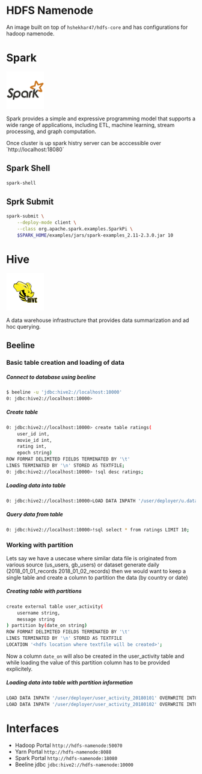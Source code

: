 # HDFS Namenode
An image built on top of `hshekhar47/hdfs-core` and has configurations for hadoop namenode.

# Spark
<img src='../resources/icons/spark.png' height='100'>
<p>Spark provides a simple and expressive programming model that supports a wide range of applications, including ETL, machine learning, stream processing, and graph computation.</p>
Once cluster is up spark histry server can be acccessible over `http://localhost:18080`

## Spark Shell
```bash
spark-shell
```
## Sprk Submit
```bash
spark-submit \
    --deploy-mode client \
    --class org.apache.spark.examples.SparkPi \
    $SPARK_HOME/examples/jars/spark-examples_2.11-2.3.0.jar 10
```

# Hive
<img src='../resources/icons/hive.png' height='100'>
<p>A data warehouse infrastructure that provides data summarization and ad hoc querying.</p>

## Beeline
### Basic table creation and loading of data
##### Connect to database using beeline
```bash
$ beeline -u 'jdbc:hive2://localhost:10000'
0: jdbc:hive2://localhost:10000>
```
##### Create table 
```bash
0: jdbc:hive2://localhost:10000> create table ratings(
    user_id int, 
    movie_id int, 
    rating int, 
    epoch string) 
ROW FORMAT DELIMITED FIELDS TERMINATED BY '\t' 
LINES TERMINATED BY '\n' STORED AS TEXTFILE;
0: jdbc:hive2://localhost:10000> !sql desc ratings;
```
##### Loading data into table
```bash
0: jdbc:hive2://localhost:10000>LOAD DATA INPATH '/user/deployer/u.data' OVERWRITE INTO TABLE ratings;
```
##### Query data from table
```bash
0: jdbc:hive2://localhost:10000>!sql select * from ratings LIMIT 10; 
```
### Working with partition
Lets say we have a usecase where similar data file is originated from various source (us_users, gb_users) or dataset generate daily (2018_01_01_records 2018_01_02_records) then we would want to keep a single table and create a column to partition the data (by country or date)
##### Creating table with partitions
```bash
create external table user_activity(
    username string,
    message string
) partition by(date_on string)
ROW FORMAT DELIMITED FIELDS TERMINATED BY '\t' 
LINES TERMINATED BY '\n' STORED AS TEXTFILE
LOCATION '<hdfs location where textfile will be created>';
```
Now a column `date_on` will also be created in the user_activity table and while loading the value of this partition column has to be provided explicitely.
##### Loading data into table with partition information
```bash
LOAD DATA INPATH '/user/deployer/user_activity_20180101' OVERWRITE INTO TABLE user_activity PARTITION(date_on='2018-01-01');
LOAD DATA INPATH '/user/deployer/user_activity_20180102' OVERWRITE INTO TABLE user_activity PARTITION(date_on='2018-01-02');
```

# Interfaces
 - Hadoop Portal `http://hdfs-namenode:50070`
 - Yarn Portal `http://hdfs-namenode:8088`
 - Spark Portal `http://hdfs-namenode:18080`
 - Beeline jdbc `jdbc:hive2://hdfs-namenode:10000` 
